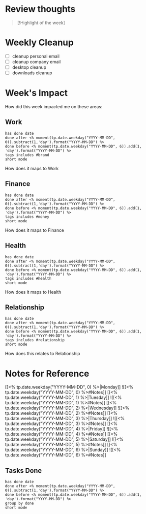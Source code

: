 # Review thoughts




>[!Highlight of the week]
>


# Weekly Cleanup
- [ ] cleanup personal email
- [ ] cleanup company email
- [ ] desktop cleanup
- [ ] downloads cleanup

# Week's Impact

How did this week impacted me on these areas:

## Work
```tasks
has done date
done after <% moment(tp.date.weekday("YYYY-MM-DD", 0)).subtract(1,'day').format("YYYY-MM-DD") %>
done before <% moment(tp.date.weekday("YYYY-MM-DD", 6)).add(1, 'day').format("YYYY-MM-DD") %>
tags includes #brand
short mode
```
How does it maps to Work

## Finance
```tasks
has done date
done after <% moment(tp.date.weekday("YYYY-MM-DD", 0)).subtract(1,'day').format("YYYY-MM-DD") %>
done before <% moment(tp.date.weekday("YYYY-MM-DD", 6)).add(1, 'day').format("YYYY-MM-DD") %>
tags includes #money
short mode
```
How does it maps to Finance

## Health
```tasks
has done date
done after <% moment(tp.date.weekday("YYYY-MM-DD", 0)).subtract(1,'day').format("YYYY-MM-DD") %>
done before <% moment(tp.date.weekday("YYYY-MM-DD", 6)).add(1, 'day').format("YYYY-MM-DD") %>
tags includes #health
short mode
```
How does it maps to Health

## Relationship
```tasks
has done date
done after <% moment(tp.date.weekday("YYYY-MM-DD", 0)).subtract(1,'day').format("YYYY-MM-DD") %>
done before <% moment(tp.date.weekday("YYYY-MM-DD", 6)).add(1, 'day').format("YYYY-MM-DD") %>
tags includes #relationship
short mode
```
How does this relates to Relationship



# Notes for Reference

[[<% tp.date.weekday("YYYY-MM-DD", 0) %>|Monday]] ![[<% tp.date.weekday("YYYY-MM-DD", 0) %>#Notes]]
[[<% tp.date.weekday("YYYY-MM-DD", 1) %>|Tuesday]] ![[<% tp.date.weekday("YYYY-MM-DD", 1) %>#Notes]]
[[<% tp.date.weekday("YYYY-MM-DD", 2) %>|Wednesday]] ![[<% tp.date.weekday("YYYY-MM-DD", 2) %>#Notes]]
[[<% tp.date.weekday("YYYY-MM-DD", 3) %>|Thursday]] ![[<% tp.date.weekday("YYYY-MM-DD", 3) %>#Notes]]
[[<% tp.date.weekday("YYYY-MM-DD", 4) %>|Friday]] ![[<% tp.date.weekday("YYYY-MM-DD", 4) %>#Notes]]
[[<% tp.date.weekday("YYYY-MM-DD", 5) %>|Saturday]] ![[<% tp.date.weekday("YYYY-MM-DD", 5) %>#Notes]]
[[<% tp.date.weekday("YYYY-MM-DD", 6) %>|Sunday]] ![[<% tp.date.weekday("YYYY-MM-DD", 6) %>#Notes]]



## Tasks Done
```tasks
has done date
done after <% moment(tp.date.weekday("YYYY-MM-DD", 0)).subtract(1,'day').format("YYYY-MM-DD") %>
done before <% moment(tp.date.weekday("YYYY-MM-DD", 6)).add(1, 'day').format("YYYY-MM-DD") %>
group by done
short mode
```
